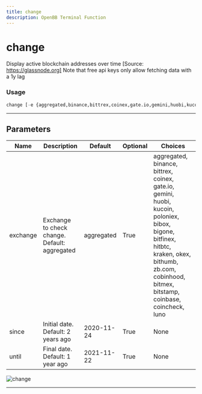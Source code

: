 ```yaml
---
title: change
description: OpenBB Terminal Function
---
```


# change

Display active blockchain addresses over time [Source: https://glassnode.org] Note that free api keys only allow fetching data with a 1y lag

### Usage

```python
change [-e {aggregated,binance,bittrex,coinex,gate.io,gemini,huobi,kucoin,poloniex,bibox,bigone,bitfinex,hitbtc,kraken,okex,bithumb,zb.com,cobinhood,bitmex,bitstamp,coinbase,coincheck,luno}] [-s SINCE] [-u UNTIL]
```

---

## Parameters

| Name | Description | Default | Optional | Choices |
| ---- | ----------- | ------- | -------- | ------- |
| exchange | Exchange to check change. Default: aggregated | aggregated | True | aggregated, binance, bittrex, coinex, gate.io, gemini, huobi, kucoin, poloniex, bibox, bigone, bitfinex, hitbtc, kraken, okex, bithumb, zb.com, cobinhood, bitmex, bitstamp, coinbase, coincheck, luno |
| since | Initial date. Default: 2 years ago | 2020-11-24 | True | None |
| until | Final date. Default: 1 year ago | 2021-11-22 | True | None |

![change](https://user-images.githubusercontent.com/46355364/154060004-c5367c72-d25b-48da-a316-35d8d6e5208e.png)

---
